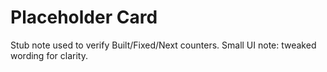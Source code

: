 # Placeholder Card
Stub note used to verify Built/Fixed/Next counters.
Small UI note: tweaked wording for clarity.
